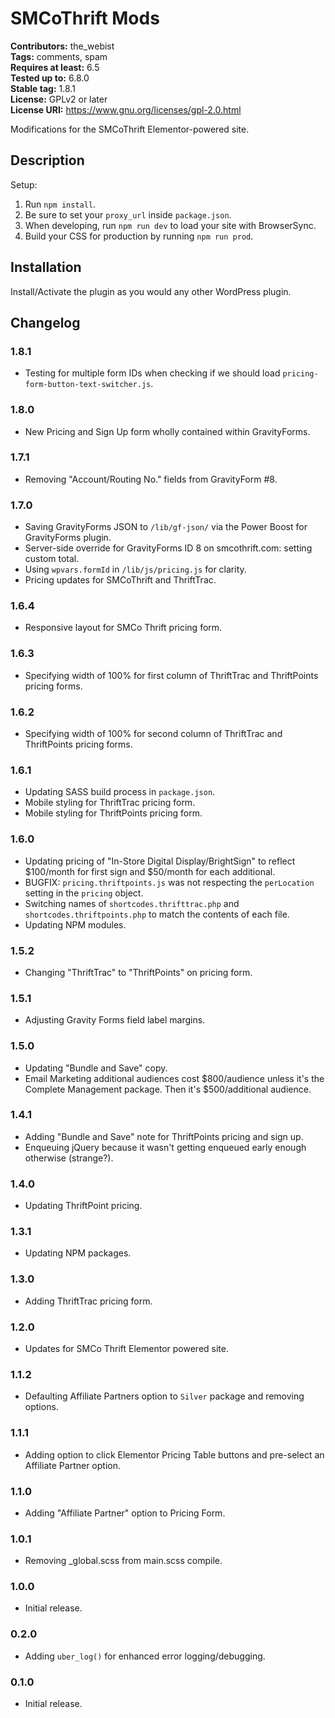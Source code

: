# SMCoThrift Mods #
**Contributors:** the_webist  
**Tags:** comments, spam  
**Requires at least:** 6.5  
**Tested up to:** 6.8.0  
**Stable tag:** 1.8.1  
**License:** GPLv2 or later  
**License URI:** https://www.gnu.org/licenses/gpl-2.0.html  

Modifications for the SMCoThrift Elementor-powered site.

## Description ##

Setup:

1. Run `npm install`.
2. Be sure to set your `proxy_url` inside `package.json`.
3. When developing, run `npm run dev` to load your site with BrowserSync.
4. Build your CSS for production by running `npm run prod`.

## Installation ##

Install/Activate the plugin as you would any other WordPress plugin.

## Changelog ##

### 1.8.1 ###
* Testing for multiple form IDs when checking if we should load `pricing-form-button-text-switcher.js`.

### 1.8.0 ###
* New Pricing and Sign Up form wholly contained within GravityForms.

### 1.7.1 ###
* Removing "Account/Routing No." fields from GravityForm #8.

### 1.7.0 ###
* Saving GravityForms JSON to `/lib/gf-json/` via the Power Boost for GravityForms plugin.
* Server-side override for GravityForms ID 8 on smcothrift.com: setting custom total.
* Using `wpvars.formId` in `/lib/js/pricing.js` for clarity.
* Pricing updates for SMCoThrift and ThriftTrac.

### 1.6.4 ###
* Responsive layout for SMCo Thrift pricing form.

### 1.6.3 ###
* Specifying width of 100% for first column of ThriftTrac and ThriftPoints pricing forms.

### 1.6.2 ###
* Specifying width of 100% for second column of ThriftTrac and ThriftPoints pricing forms.

### 1.6.1 ###
* Updating SASS build process in `package.json`.
* Mobile styling for ThriftTrac pricing form.
* Mobile styling for ThriftPoints pricing form.

### 1.6.0 ###
* Updating pricing of "In-Store Digital Display/BrightSign" to reflect $100/month for first sign and $50/month for each additional.
* BUGFIX: `pricing.thriftpoints.js` was not respecting the `perLocation` setting in the `pricing` object.
* Switching names of `shortcodes.thrifttrac.php` and `shortcodes.thriftpoints.php` to match the contents of each file.
* Updating NPM modules.

### 1.5.2 ###
* Changing "ThriftTrac" to "ThriftPoints" on pricing form.

### 1.5.1 ###
* Adjusting Gravity Forms field label margins.

### 1.5.0 ###
* Updating "Bundle and Save" copy.
* Email Marketing additional audiences cost $800/audience unless it's the Complete Management package. Then it's $500/additional audience.

### 1.4.1 ###
* Adding "Bundle and Save" note for ThriftPoints pricing and sign up.
* Enqueuing jQuery because it wasn't getting enqueued early enough otherwise (strange?).

### 1.4.0 ###
* Updating ThriftPoint pricing.

### 1.3.1 ###
* Updating NPM packages.

### 1.3.0 ###
* Adding ThriftTrac pricing form.

### 1.2.0 ###
* Updates for SMCo Thrift Elementor powered site.

### 1.1.2 ###
* Defaulting Affiliate Partners option to `Silver` package and removing options.

### 1.1.1 ###
* Adding option to click Elementor Pricing Table buttons and pre-select an Affiliate Partner option.

### 1.1.0 ###
* Adding "Affiliate Partner" option to Pricing Form.

### 1.0.1 ###
* Removing _global.scss from main.scss compile.

### 1.0.0 ###
* Initial release.

### 0.2.0 ###
* Adding `uber_log()` for enhanced error logging/debugging.

### 0.1.0 ###
* Initial release.
